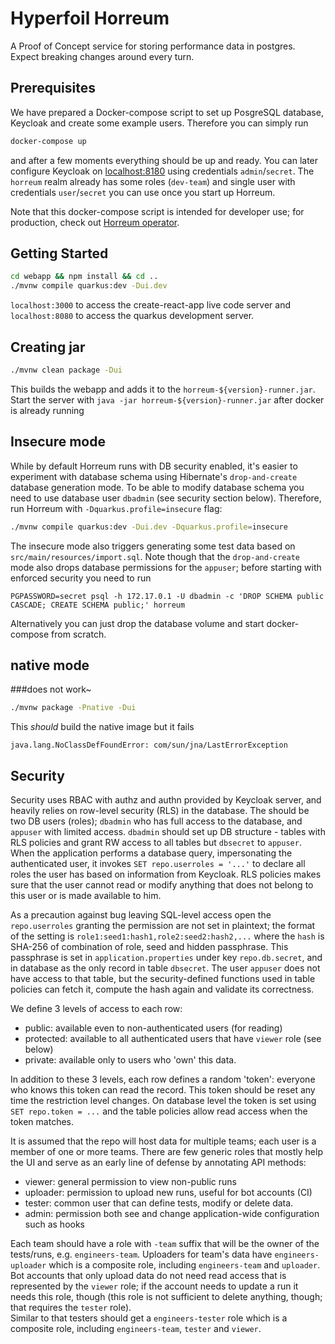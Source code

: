 # Hyperfoil Horreum
A Proof of Concept service for storing performance data in postgres.
Expect breaking changes around every turn.

## Prerequisites
We have prepared a Docker-compose script to set up PosgreSQL database, Keycloak and create some example users. Therefore you can simply run
```bash
docker-compose up
```              
and after a few moments everything should be up and ready. You can later configure Keycloak on [localhost:8180](http://localhost:8180) using credentials `admin`/`secret`.
The `horreum` realm already has some roles (`dev-team`) and single user with credentials `user`/`secret` you can use once you start up Horreum.

Note that this docker-compose script is intended for developer use; for production, check out [Horreum operator](https://github.com/Hyperfoil/horreum-operator).                                                                                       

## Getting Started
```bash
cd webapp && npm install && cd ..
./mvnw compile quarkus:dev -Dui.dev
```

`localhost:3000` to access the create-react-app live code server and `localhost:8080` to access the quarkus development server.

## Creating jar
```bash
./mvnw clean package -Dui
```
This builds the webapp and adds it to the `horreum-${version}-runner.jar`.
Start the server with `java -jar horreum-${version}-runner.jar` after docker is already running

## Insecure mode

While by default Horreum runs with DB security enabled, it's easier to experiment with database schema
using Hibernate's `drop-and-create` database generation mode. To be able to modify database schema
you need to use database user `dbadmin` (see security section below). Therefore, run Horreum
with `-Dquarkus.profile=insecure` flag:
```bash
./mvnw compile quarkus:dev -Dui.dev -Dquarkus.profile=insecure
```
The insecure mode also triggers generating some test data based on `src/main/resources/import.sql`.
Note though that the `drop-and-create` mode also drops database permissions for the `appuser`;
before starting with enforced security you need to run
```
PGPASSWORD=secret psql -h 172.17.0.1 -U dbadmin -c 'DROP SCHEMA public CASCADE; CREATE SCHEMA public;' horreum
``` 
Alternatively you can just drop the database volume and start docker-compose from scratch.

## native mode
###does not work~
```bash
./mvnw package -Pnative -Dui
```
This _should_ build the native image but it fails
```
java.lang.NoClassDefFoundError: com/sun/jna/LastErrorException
```

## Security

Security uses RBAC with authz and authn provided by Keycloak server, and heavily relies on row-level security (RLS) in the database.
The should be two DB users (roles); `dbadmin` who has full access to the database, and `appuser` with limited access.
`dbadmin` should set up DB structure - tables with RLS policies and grant RW access to all tables but `dbsecret` to `appuser`.
When the application performs a database query, impersonating the authenticated user, it invokes `SET repo.userroles = '...'`
to declare all roles the user has based on information from Keycloak. RLS policies makes sure that the user cannot read or modify
anything that does not belong to this user or is made available to him.

As a precaution against bug leaving SQL-level access open the `repo.userroles` granting the permission are not set in plaintext;
the format of the setting is `role1:seed1:hash1,role2:seed2:hash2,...` where the `hash` is SHA-256 of combination of role, seed
and hidden passphrase. This passphrase is set in `application.properties` under key `repo.db.secret`, and in database as the only
record in table `dbsecret`. The user `appuser` does not have access to that table, but the security-defined functions used
in table policies can fetch it, compute the hash again and validate its correctness.    

We define 3 levels of access to each row:
* public: available even to non-authenticated users (for reading)
* protected: available to all authenticated users that have `viewer` role (see below)
* private: available only to users who 'own' this data.

In addition to these 3 levels, each row defines a random 'token': everyone who knows this token can read the record.
This token should be reset any time the restriction level changes. On database level the token is set using `SET repo.token = ...`
and the table policies allow read access when the token matches.

It is assumed that the repo will host data for multiple teams; each user is a member of one or more teams.
There are few generic roles that mostly help the UI and serve as an early line of defense by annotating API methods:

* viewer: general permission to view non-public runs
* uploader: permission to upload new runs, useful for bot accounts (CI)
* tester: common user that can define tests, modify or delete data.
* admin: permission both see and change application-wide configuration such as hooks

Each team should have a role with `-team` suffix that will be the owner of the tests/runs, e.g. `engineers-team`.
Uploaders for team's data have `engineers-uploader` which is a composite role, including `engineers-team` and `uploader`.
Bot accounts that only upload data do not need read access that is represented by the `viewer` role; if the account
needs to update a run it needs this role, though (this role is not sufficient to delete anything, though; that requires the `tester` role).   
Similar to that testers should get a `engineers-tester` role which is a composite role, including `engineers-team`, `tester` and `viewer`.

     



